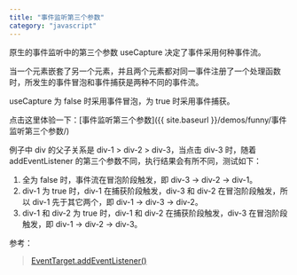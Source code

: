 ```yaml
---
title: "事件监听第三个参数"
category: "javascript"
---
```


原生的事件监听中的第三个参数 useCapture 决定了事件采用何种事件流。

当一个元素嵌套了另一个元素，并且两个元素都对同一事件注册了一个处理函数时，所发生的事件冒泡和事件捕获是两种不同的事件流。

useCapture 为 false 时采用事件冒泡，为 true 时采用事件捕获。

点击这里体验一下：[事件监听第三个参数]({{ site.baseurl }}/demos/funny/事件监听第三个参数/)

例子中 div 的父子关系是 div-1 > div-2 > div-3，当点击 div-3 时，随着 addEventListener 的第三个参数不同，执行结果会有所不同，测试如下：

1. 全为 false 时，事件流在冒泡阶段触发，即 div-3 → div-2 → div-1。
1. div-1 为 true 时，div-1 在捕获阶段触发，div-3 和 div-2 在冒泡阶段触发，所以 div-1 先于其它两个，即 div-1 → div-3 → div-2。
1. div-1 和 div-2 为 true 时，div-1 和 div-2 在捕获阶段触发，div-3 在冒泡阶段触发，即 div-1 → div-2 → div-3。

参考：
> [Event​Target​.add​Event​Listener()](https://developer.mozilla.org/zh-CN/docs/Web/API/EventTarget/addEventListener)